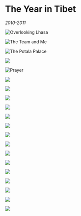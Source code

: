 # The Year in Tibet

_2010-2011_

![Overlooking Lhasa](../../../static/images/swan/Tibet/Tibet_Page_01.jpg)

![The Team and Me](../../../static/images/swan/Tibet/Tibet_Page_02.jpg)

![The Potala Palace](../../../static/images/swan/Tibet/Tibet_Page_03.jpg)

![](../../../static/images/swan/Tibet/Tibet_Page_04.jpg)

![Prayer](../../../static/images/swan/Tibet/Tibet_Page_05.jpg)

![](../../../static/images/swan/Tibet/Tibet_Page_06.jpg)

![](../../../static/images/swan/Tibet/Tibet_Page_07.jpg)

![](../../../static/images/swan/Tibet/Tibet_Page_08.jpg)

![](../../../static/images/swan/Tibet/Tibet_Page_09.jpg)

![](../../../static/images/swan/Tibet/Tibet_Page_10.jpg)

![](../../../static/images/swan/Tibet/Tibet_Page_11.jpg)

![](../../../static/images/swan/Tibet/Tibet_Page_12.jpg)

![](../../../static/images/swan/Tibet/Tibet_Page_13.jpg)

![](../../../static/images/swan/Tibet/Tibet_Page_15.jpg)

![](../../../static/images/swan/Tibet/Tibet_Page_16.jpg)

![](../../../static/images/swan/Tibet/Tibet_Page_17.jpg)

![](../../../static/images/swan/Tibet/Tibet_Page_18.jpg)

![](../../../static/images/swan/Tibet/Tibet_Page_19.jpg)

![](../../../static/images/swan/Tibet/Tibet_Page_20.jpg)

![](../../../static/images/swan/Tibet/Tibet_Page_21.jpg)